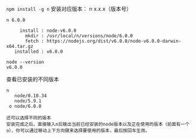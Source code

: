 ``npm install -g n``
安装对应版本： n x.x.x（版本号）
```
n 6.0.0

     install : node-v6.0.0
       mkdir : /usr/local/n/versions/node/6.0.0
       fetch : https://nodejs.org/dist/v6.0.0/node-v6.0.0-darwin-x64.tar.gz
   installed : v6.0.0

node --version
v6.0.0
```
查看已安装的不同版本
 ```
 n
    node/0.10.34
    node/5.9.1
  ο node/6.0.0

还可以选择不同的版本
安装完成之后，直接输入n后输出当前已经安装的node版本以及正在使用的版本（前面有一个o），你可以通过移动上下方向键来选择要使用的版本，最后按回车生效。
```